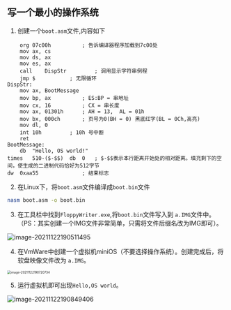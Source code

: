 ## 写一个最小的操作系统

1. 创建一个`boot.asm`文件,内容如下

```
	org	07c00h			; 告诉编译器程序加载到7c00处
	mov	ax, cs
	mov	ds, ax
	mov	es, ax
	call	DispStr			; 调用显示字符串例程
	jmp	$			; 无限循环
DispStr:
	mov	ax, BootMessage
	mov	bp, ax			; ES:BP = 串地址
	mov	cx, 16			; CX = 串长度
	mov	ax, 01301h		; AH = 13,  AL = 01h
	mov	bx, 000ch		; 页号为0(BH = 0) 黑底红字(BL = 0Ch,高亮)
	mov	dl, 0
	int	10h			; 10h 号中断
	ret
BootMessage:		
    db	"Hello, OS world!"
times 	510-($-$$)	db	0	; $-$$表示本行距离开始处的相对距离。填充剩下的空间，使生成的二进制代码恰好为512字节
dw 	0xaa55				; 结束标志

```

2. 在Linux下，将`boot.asm`文件编译成`boot.bin`文件

```bash
nasm boot.asm -o boot.bin
```

3. 在工具栏中找到`FloppyWriter.exe`,将`boot.bin`文件写入到 `a.IMG`文件中。（PS：其实创建一个IMG文件非常简单，只需将文件后缀名改为IMG即可）。

![image-20211122190511495](https://gitee.com/infiniteStars/picgoimages/raw/master/image-20211122190511495.png)

4. 在VmWare中创建一个虚拟机miniOS（不要选择操作系统）。创建完成后，将软盘映像文件改为 `a.IMG`。

<img src="https://gitee.com/infiniteStars/picgoimages/raw/master/image-20211122190720734.png" alt="image-20211122190720734" style="zoom:50%;" />

5. 运行虚拟机即可出现`Hello,OS world`。

![image-20211122190849406](https://gitee.com/infiniteStars/picgoimages/raw/master/image-20211122190849406.png)

